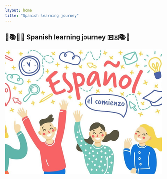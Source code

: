 ```yaml
---
layout: home
title: "Spanish learning journey"
---
```


## 🌟📚🇪🇸 Spanish learning journey 🇪🇸📚🌟

<style>
    .slideshow {
        position: relative;
        width: 100%;
        height: 400px;
        overflow: hidden;
    }
    .slideshow img {
        position: absolute;
        top: 0;
        left: 0;
        width: 100%;
        height: 100%;
        object-fit: cover;
        transition: opacity 1s ease-in-out;
    }
    .slideshow img:last-child {
        opacity: 0;
    }
    .slideshow:hover img:first-child {
        opacity: 0;
    }
    .slideshow:hover img:last-child {
        opacity: 1;
    }
</style>
<body>
	<div class="slideshow">
        <img src="/assets/img/all-pics/learning-spanish-1.jpg" width="100%">
        <img src="/assets/img/all-pics/learning-spanish-2.jpg" width="100%">
        
	</div>
</body>



Hola, amigos! 🌎✨ I've embarked on a thrilling journey - diving headfirst into the beautiful world of Spanish! 📚🎉 From conquering verb conjugations to savoring the lyrical flow of this enchanting language, cada día brings a new opportunity to learn and grow. 💃📝💡

The thrill of mastering new phrases, the joy of rolling those 'r's, and the warmth of connecting with a vibrant culture - it's all part of this incredible ride. 🎢💬🌟 Every lesson is a step closer to understanding the heart and soul of Spanish, a language rich in history, passion, and beauty. 🎨🔥📖

So, here's to late-night study sessions, to stumbling over words, and to celebrating every pequeño avance along the way! 🌟📆🙌 I'm inviting you all to join me on this adventure as I navigate through verbs, embrace new vocabulario, and immerse myself in the rhythms of this maravillosa lengua. 📚🌍🗣️

If you have any tips, favorite resources, or simply want to share your own language-learning journey, ¡vamos a hablar! Let's connect and inspire each other in this fantastic journey of aprender español. 💬🤗✨

